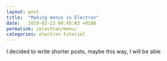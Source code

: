 ```yaml
---
layout: post
title:  "Making menus in Electron"
date:   2019-02-23 00:45:03 +0100
permalink: /electron/menu/
categories: electron tutorial
---
```


I decided to write shorter posts, maybe this way, I will be able 